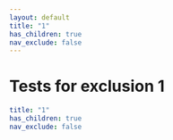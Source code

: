```yaml
---
layout: default
title: "1"
has_children: true
nav_exclude: false
---
```

# Tests for exclusion 1

```yaml
title: "1"
has_children: true
nav_exclude: false
```
